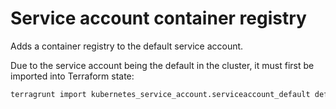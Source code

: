 # Service account container registry

Adds a container registry to the default service account.

Due to the service account being the default in the cluster, it must first be imported into Terraform state:

```sh
terragrunt import kubernetes_service_account.serviceaccount_default default/default
```
